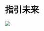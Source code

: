 # 指引未来



![](https://visitor-badge.laobi.icu/badge?page_id=sjhfx.linji&left_text=PageViews&right_color=%2300589F)